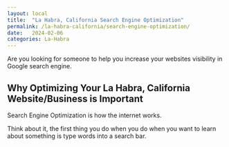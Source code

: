 ```yaml
---
layout: local
title:  "La Habra, California Search Engine Optimization"
permalink: /la-habra-california/search-engine-optimization/
date:   2024-02-06
categories: La-Habra
---
```


Are you looking for someone to help you increase your websites visibility in Google search engine.

## Why Optimizing Your La Habra, California Website/Business is Important
Search Engine Optimization is how the internet works. 

Think about it, the first thing you do when you do when you want to learn about something is type words into a search bar.

